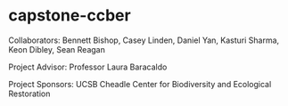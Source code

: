 # capstone-ccber
Collaborators: Bennett Bishop, Casey Linden, Daniel Yan, Kasturi Sharma, Keon Dibley, Sean Reagan

Project Advisor: Professor Laura Baracaldo

Project Sponsors: UCSB Cheadle Center for Biodiversity and Ecological Restoration
